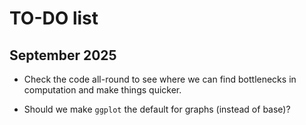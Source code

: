 # TO-DO list

## September 2025

* Check the code all-round to see where we can find bottlenecks in computation and make things quicker.

* Should we make `ggplot` the default for graphs (instead of base)?
